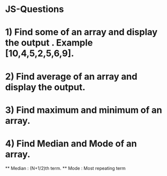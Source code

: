 # JS-Questions

# 1) Find some of an array and display the output . Example [10,4,5,2,5,6,9].
# 2) Find average of an array and display the output. 
# 3) Find maximum and minimum of an array.
# 4) Find Median and Mode of an array. 
  ** Median : (N+1/2)th term.
  ** Mode : Most repeating term
